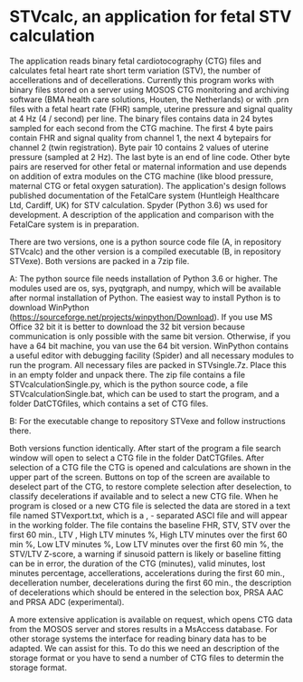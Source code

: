 # STVcalc, an application for fetal STV calculation
The application reads binary fetal cardiotocography (CTG) files and calculates fetal heart rate short term variation (STV), the number of accellerations and of decellerations.
Currently this program works with binary files stored on a server using MOSOS CTG monitoring and archiving software (BMA health care solutions, Houten, the Netherlands) or with .prn files with a fetal heart rate (FHR) sample, uterine pressure and signal quality at 4 Hz (4 / second) per line.
The binary files contains data in 24 bytes sampled for each second from the CTG machine. The first 4 byte pairs contain FHR and signal quality from channel 1, the next 4 bytepairs for channel 2 (twin registration). Byte pair 10 contains 2 values of uterine pressure (sampled at 2 Hz). The last byte is an end of line code. Other byte pairs are reserved for other fetal or maternal information and use depends on addition of extra modules on the CTG machine (like blood pressure, maternal CTG or fetal oxygen saturation).
The application's design follows published documentation of the FetalCare system (Huntleigh Healthcare Ltd, Cardiff, UK) for STV calculation. Spyder (Python 3.6) ws used for development. A description of the application and comparison with the FetalCare system is in preparation.

There are two versions, one is a python source code file (A, in repository STVcalc) and the other version is a compiled executable (B, in repository STVexe). Both versions are packed in a 7zip file.

A: The python source file needs installation of Python 3.6 or higher. The modules used are os, sys, pyqtgraph, and numpy, which will be available after normal installation of Python. The easiest way to install Python is to download WinPython (https://sourceforge.net/projects/winpython/Download). If you use MS Office 32 bit it is better to download the 32 bit version because communication is only possible with the same bit version. Otherwise, if you have a 64 bit machine, you van use the 64 bit version. WinPython contains a useful editor with debugging facility (Spider) and all necessary modules to run the program. 
All necessary files are packed in STVsingle.7z. Place this in an empty folder and unpack there. The zip file contains a file STVcalculationSingle.py, which is the python source code, a file STVcalculationSingle.bat, which can be used to start the program, and a folder DatCTGfiles, which contains a set of CTG files.

B: For the executable change to repository STVexe and follow instructions there.

Both versions function identically. 
After start of the program a file search window will open to select a CTG file in the folder DatCTGfiles. After selection of a CTG file the CTG is opened and calculations are shown in the upper part of the screen. Buttons on top of the screen are available to deselect part of the CTG, to restore complete selection after deselection, to classify decelerations if available and to select a new CTG file. When he program is closed or a new CTG file is selected the data are stored in a text file named STVexport.txt, which is a , - separated ASCI file and will appear in the working folder. The file contains the baseline FHR,  STV, STV over the first 60 min., LTV , High LTV minutes %, High LTV minutes over the first 60 min %, Low  LTV minutes %, Low  LTV minutes over the first 60 min %, the STV/LTV Z-score, a warning if sinusoid pattern is likely or baseline fitting can be in error, the duration of the CTG (minutes), valid minutes, lost minutes percentage, accellerations, accelerations during the first 60 min., decelleration number, decelerations during the first 60 min., the description of decelerations which should be entered in the selection box, PRSA AAC and PRSA ADC (experimental).

A more extensive application is available on request, which opens CTG data from the MOSOS server and stores results in a MsAccess database. For other storage systems the interface for reading binary data has to be adapted. We can assist for this. To do this we need an description of the storage format or you have to send a number of CTG files to determin the storage format.
